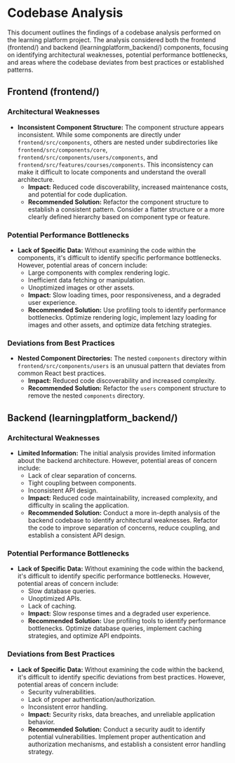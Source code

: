# Codebase Analysis

This document outlines the findings of a codebase analysis performed on the learning platform project. The analysis considered both the frontend (frontend/) and backend (learningplatform_backend/) components, focusing on identifying architectural weaknesses, potential performance bottlenecks, and areas where the codebase deviates from best practices or established patterns.

## Frontend (frontend/)

### Architectural Weaknesses

* **Inconsistent Component Structure:** The component structure appears inconsistent. While some components are directly under `frontend/src/components`, others are nested under subdirectories like `frontend/src/components/core`, `frontend/src/components/users/components`, and `frontend/src/features/courses/components`. This inconsistency can make it difficult to locate components and understand the overall architecture.
  * **Impact:** Reduced code discoverability, increased maintenance costs, and potential for code duplication.
  * **Recommended Solution:** Refactor the component structure to establish a consistent pattern. Consider a flatter structure or a more clearly defined hierarchy based on component type or feature.

### Potential Performance Bottlenecks

* **Lack of Specific Data:** Without examining the code within the components, it's difficult to identify specific performance bottlenecks. However, potential areas of concern include:
  * Large components with complex rendering logic.
  * Inefficient data fetching or manipulation.
  * Unoptimized images or other assets.
  * **Impact:** Slow loading times, poor responsiveness, and a degraded user experience.
  * **Recommended Solution:** Use profiling tools to identify performance bottlenecks. Optimize rendering logic, implement lazy loading for images and other assets, and optimize data fetching strategies.

### Deviations from Best Practices

* **Nested Component Directories:** The nested `components` directory within `frontend/src/components/users` is an unusual pattern that deviates from common React best practices.
  * **Impact:** Reduced code discoverability and increased complexity.
  * **Recommended Solution:** Refactor the `users` component structure to remove the nested `components` directory.

## Backend (learningplatform_backend/)

### Architectural Weaknesses

* **Limited Information:** The initial analysis provides limited information about the backend architecture. However, potential areas of concern include:
  * Lack of clear separation of concerns.
  * Tight coupling between components.
  * Inconsistent API design.
  * **Impact:** Reduced code maintainability, increased complexity, and difficulty in scaling the application.
  * **Recommended Solution:** Conduct a more in-depth analysis of the backend codebase to identify architectural weaknesses. Refactor the code to improve separation of concerns, reduce coupling, and establish a consistent API design.

### Potential Performance Bottlenecks

* **Lack of Specific Data:** Without examining the code within the backend, it's difficult to identify specific performance bottlenecks. However, potential areas of concern include:
  * Slow database queries.
  * Unoptimized APIs.
  * Lack of caching.
  * **Impact:** Slow response times and a degraded user experience.
  * **Recommended Solution:** Use profiling tools to identify performance bottlenecks. Optimize database queries, implement caching strategies, and optimize API endpoints.

### Deviations from Best Practices

* **Lack of Specific Data:** Without examining the code within the backend, it's difficult to identify specific deviations from best practices. However, potential areas of concern include:
  * Security vulnerabilities.
  * Lack of proper authentication/authorization.
  * Inconsistent error handling.
  * **Impact:** Security risks, data breaches, and unreliable application behavior.
  * **Recommended Solution:** Conduct a security audit to identify potential vulnerabilities. Implement proper authentication and authorization mechanisms, and establish a consistent error handling strategy.
